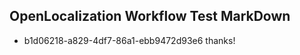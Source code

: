 ## OpenLocalization Workflow Test MarkDown
* b1d06218-a829-4df7-86a1-ebb9472d93e6 thanks!

<!--HONumber=Aug16_HO1-->


